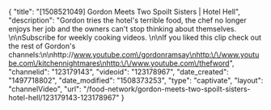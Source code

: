 {
    "title": "[1508521049] Gordon Meets Two Spoilt Sisters | Hotel Hell",
    "description": "Gordon tries the hotel's terrible food, the chef no longer enjoys her job and the owners can't stop thinking about themselves. \n\nSubscribe for weekly cooking videos. \n\nIf you liked this clip check out the rest of Gordon's channels:\n\nhttp:\/\/www.youtube.com\/gordonramsay\nhttp:\/\/www.youtube.com\/kitchennightmares\nhttp:\/\/www.youtube.com\/thefword",
    "channelid": "123179143",
    "videoid": "123178967",
    "date_created": "1497718802",
    "date_modified": "1508373253",
    "type": "captivate",
    "layout": "channelVideo",
    "url": "\/food-network\/gordon-meets-two-spoilt-sisters-hotel-hell\/123179143-123178967"
}